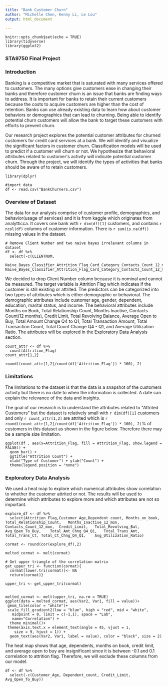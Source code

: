 ```yaml
---
title: "Bank Customer Churn"
author: "Michelle Chen, Kenny Li, Le Lou"
output: html_document

---
```


```{r setup, include=FALSE}
knitr::opts_chunk$set(echo = TRUE)
library(tidyverse)
library(ggplot2)
```

### STA9750 Final Project

### Introduction

Banking is a competitive market that is saturated with many services offered to customers. The many options give customers ease in changing their banks and therefore customer churn is an issue that banks are finding ways to address. It is important for banks to retain their current customers because the costs to acquire customers are higher than the cost of retention. Banks can use already existing data to learn how about customer behaviors or demographics that can lead to churning. Being able to identify potential churn customers will allow the bank to target these customers with efforts to prevent churn. 

Our research project explores the potential customer attributes for churned customers for credit card services at a bank. We will identify and visualize the significant factors in customer churn. Classification models will be used to predict if a customer will churn or not. We hypothesize that behavioral attributes related to customer's activity will indicate potential customer churn. Through the project, we will identify the types of activities that banks should be aware of to retain customers. 


```{r Overview of Dataset/Clean Data,include=FALSE}
library(dplyr)

#import data
df <- read.csv("BankChurners.csv")

```

### Overview of Dataset
The data for our analysis comprise of customer profile, demographics, and behavior(usage of services) and it is from kaggle which originates from analytticca. It covers one bank with `r dim(df)[1]` customers, and contains `r ncol(df)` columns of customer information. There is `r sum(is.na(df))` missing values in the dataset. 

```{r Drop columns,include=FALSE}
# Remove Client Number and two naive bayes irrelevant columns in dataset
df <- df %>% 
  select(-c(CLIENTNUM, 
            Naive_Bayes_Classifier_Attrition_Flag_Card_Category_Contacts_Count_12_mon_Dependent_count_Education_Level_Months_Inactive_12_mon_1, Naive_Bayes_Classifier_Attrition_Flag_Card_Category_Contacts_Count_12_mon_Dependent_count_Education_Level_Months_Inactive_12_mon_2))
```

We decided to drop Client Number column because it is nominal and cannot be measured. The target variable is Attrition Flag which indicates if the customer is still existing or attrited. The predictors can be categorized into two types of attributes which is either demographic or behavioral. The demographic attributes include customer age, gender, dependent, education, marital status, and income. The behavioral attributes include Months on Book, Total Relationship Count, Months Inactive, Contacts Count(12 months), Credit Limit, Total Revolving Balance, Average Open to Buy, Total Amount Change Q4 to Q1, Total Transaction Amount, Total Transaction Count, Total Count Change Q4 - Q1, and Average Utilization Ratio. The attributes will be explored in the Exploratory Data Analysis section. 

```{r Attrition value count,include=FALSE}
count_attr <- df %>%
  count(Attrition_Flag)
count_attr[1,2]

round((count_attr[1,2]/count(df['Attrition_Flag']) * 100), 2)
```

### Limitations
The limitations to the dataset is that the data is a snapshot of the customers activity but there is no date to when the information is collected. A date can explain the relevance of the data and insights. 

The goal of our research is to understand the attributes related to "Attrited Customers" but the dataset is relatively small with `r dim(df)[1]` customers and only `r count_attr[1,2]` are attrited which is `r round((count_attr[1,2]/count(df['Attrition_Flag']) * 100), 2)`% of customers in this dataset as shown in the figure below. Therefore there may be a sample size limitation. 


```{r Attrition graphic, fig.width=3, fig.height=2, ,echo=FALSE}
ggplot(df , aes(x=Attrition_Flag, fill = Attrition_Flag, show.legend = FALSE)) + 
  geom_bar() +
  ggtitle("Attrition Count") +
  xlab("Type of Customer") + ylab("Count") +
  theme(legend.position = "none")

```

### Exploratory Data Analysis
We used a heat map to explore which numerical attributes show correlation to whether the customer attrited or not. The results will be used to determine which attributes to explore more and which attributes are not so important.

```{r heatmap, fig.width=6, fig.height=4,echo=FALSE}
explore_df <- df %>%
  select(Attrition_Flag,Customer_Age,Dependent_count, Months_on_book,	Total_Relationship_Count,	Months_Inactive_12_mon,	Contacts_Count_12_mon,	Credit_Limit,	Total_Revolving_Bal,	Avg_Open_To_Buy,	Total_Amt_Chng_Q4_Q1,	Total_Trans_Amt,	Total_Trans_Ct,	Total_Ct_Chng_Q4_Q1,	Avg_Utilization_Ratio)

cormat <- round(cor(explore_df),2)

melted_cormat <- melt(cormat)

# Get upper triangle of the correlation matrix
get_upper_tri <- function(cormat){
  cormat[lower.tri(cormat)]<- NA
  return(cormat)}

upper_tri <- get_upper_tri(cormat)


melted_cormat <- melt(upper_tri, na.rm = TRUE)
ggplot(data = melted_cormat, aes(Var2, Var1, fill = value))+
 geom_tile(color = "white")+ 
 scale_fill_gradient2(low = "blue", high = "red", mid = "white", 
   midpoint = 0, limit = c(-1,1), space = "Lab", 
   name="Correlation") +
  theme_minimal()+ 
 theme(axis.text.x = element_text(angle = 45, vjust = 1, 
    size = 9, hjust = 1)) +
  geom_text(aes(Var2, Var1, label = value), color = "black", size = 2)
```

The heat map shows that age, dependents, months on book, credit limit, and average open to buy are insignificant since it is between -0.1 and 0.1 correlation to attrition flag. Therefore, we will exclude these columns from our model. 

```{r Drop unrelated columns ,echo=FALSE}
df <- df %>% 
  select(-c(Customer_Age, Dependent_count, Credit_Limit, Avg_Open_To_Buy))
```
